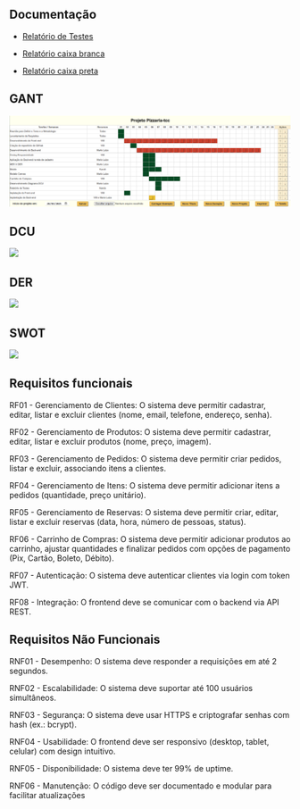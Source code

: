 ## Documentação
- [Relatório de Testes](relatorio_testes.pdf)

- [Relatório caixa branca](testes_CaixaBranca.pdf)

- [Relatório caixa preta](caixaPreta.pdf)


## GANT

![](./docs/gant.atualizado.png)

## DCU

![](./docs/dcu.jpeg)

## DER

![](./docs/Der.jpeg)

## SWOT

![](./docs/Swot.jpeg)

## Requisitos funcionais

RF01 - Gerenciamento de Clientes: O sistema deve permitir cadastrar, editar, listar e excluir clientes (nome, email, telefone, endereço, senha).

RF02 - Gerenciamento de Produtos: O sistema deve permitir cadastrar, editar, listar e excluir produtos (nome, preço, imagem).

RF03 - Gerenciamento de Pedidos: O sistema deve permitir criar pedidos, listar e excluir, associando itens a clientes.

RF04 - Gerenciamento de Itens: O sistema deve permitir adicionar itens a pedidos (quantidade, preço unitário).

RF05 - Gerenciamento de Reservas: O sistema deve permitir criar, editar, listar e excluir reservas (data, hora, número de pessoas, status).

RF06 - Carrinho de Compras: O sistema deve permitir adicionar produtos ao carrinho, ajustar quantidades e finalizar pedidos com opções de pagamento (Pix, Cartão, Boleto, Débito).

RF07 - Autenticação: O sistema deve autenticar clientes via login com token JWT.

RF08 - Integração: O frontend deve se comunicar com o backend via API REST.

## Requisitos Não Funcionais

RNF01 - Desempenho: O sistema deve responder a requisições em até 2 segundos.

RNF02 - Escalabilidade: O sistema deve suportar até 100 usuários simultâneos.

RNF03 - Segurança: O sistema deve usar HTTPS e criptografar senhas com hash (ex.: bcrypt).

RNF04 - Usabilidade: O frontend deve ser responsivo (desktop, tablet, celular) com design intuitivo.

RNF05 - Disponibilidade: O sistema deve ter 99% de uptime.

RNF06 - Manutenção: O código deve ser documentado e modular para facilitar atualizações
